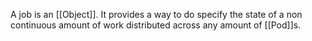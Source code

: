 A job is an [[Object]]. It provides a way to do specify the state of a non continuous amount of work distributed across any amount of [[Pod]]s. 
